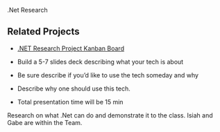 .Net Research
## Related Projects
- [.NET Research Project Kanban Board](https://github.com/users/Isiah-A/projects/2)

- Build a 5-7 slides deck describing what your tech is about
- Be sure describe if you’d like to use the tech someday and why
- Describe why one should use this tech. 
- Total presentation time will be 15 min

Research on what .Net can do and demonstrate it to the class. Isiah and Gabe are within the Team.
